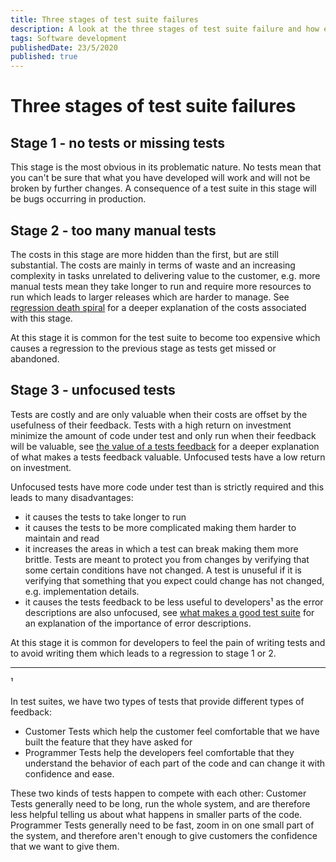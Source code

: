 ```yaml
---
title: Three stages of test suite failures
description: A look at the three stages of test suite failure and how each one causes a regression to a lower quality stage
tags: Software development
publishedDate: 23/5/2020
published: true
---
```


# Three stages of test suite failures

## Stage 1 - no tests or missing tests

This stage is the most obvious in its problematic nature. No tests mean that you can't be sure that what you have developed will work and will not be broken by further changes. A consequence of a test suite in this stage will be bugs occurring in production.

## Stage 2 - too many manual tests

The costs in this stage are more hidden than the first, but are still substantial. The costs are mainly in terms of waste and an increasing complexity in tasks unrelated to delivering value to the customer, e.g. more manual tests mean they take longer to run and require more resources to run which leads to larger releases which are harder to manage. See [regression death spiral](https://scottlee.netlify.app/posts/regression-death-spiral) for a deeper explanation of the costs associated with this stage.

At this stage it is common for the test suite to become too expensive which causes a regression to the previous stage as tests get missed or abandoned.

## Stage 3 - unfocused tests

Tests are costly and are only valuable when their costs are offset by the usefulness of their feedback. Tests with a high return on investment minimize the amount of code under test and only run when their feedback will be valuable, see [the value of a tests feedback](https://scottlee.netlify.app/posts/the-value-of-a-tests-feedback) for a deeper explanation of what makes a tests feedback valuable. Unfocused tests have a low return on investment.

Unfocused tests have more code under test than is strictly required and this leads to many disadvantages:

- it causes the tests to take longer to run
- it causes the tests to be more complicated making them harder to maintain and read
- it increases the areas in which a test can break making them more brittle. Tests are meant to protect you from changes by verifying that some certain conditions have not changed. A test is unuseful if it is verifying that something that you expect could change has not changed, e.g. implementation details.
- it causes the tests feedback to be less useful to developers¹ as the error descriptions are also unfocused, see [what makes a good test suite](https://scottlee.netlify.app/posts/what-makes-a-good-test-suite) for an explanation of the importance of error descriptions.

At this stage it is common for developers to feel the pain of writing tests and to avoid writing them which leads to a regression to stage 1 or 2.

---

¹

In test suites, we have two types of tests that provide different types of feedback:

- Customer Tests which help the customer feel comfortable that we have built the feature that they have asked for
- Programmer Tests help the developers feel comfortable that they understand the behavior of each part of the code and can change it with confidence and ease.

These two kinds of tests happen to compete with each other: Customer Tests generally need to be long, run the whole system, and are therefore less helpful telling us about what happens in smaller parts of the code. Programmer Tests generally need to be fast, zoom in on one small part of the system, and therefore aren't enough to give customers the confidence that we want to give them.

